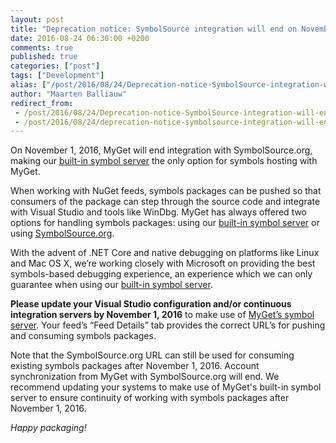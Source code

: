 ```yaml
---
layout: post
title: "Deprecation notice: SymbolSource integration will end on November 1, 2016"
date: 2016-08-24 06:30:00 +0200
comments: true
published: true
categories: ["post"]
tags: ["Development"]
alias: ["/post/2016/08/24/Deprecation-notice-SymbolSource-integration-will-end-on-November-1-2016.aspx", "/post/2016/08/24/deprecation-notice-symbolsource-integration-will-end-on-november-1-2016.aspx"]
author: "Maarten Balliauw"
redirect_from:
 - /post/2016/08/24/Deprecation-notice-SymbolSource-integration-will-end-on-November-1-2016.aspx.html
 - /post/2016/08/24/deprecation-notice-symbolsource-integration-will-end-on-november-1-2016.aspx.html
---
```


<p>On November 1, 2016, MyGet will end integration with SymbolSource.org, making our <a href="https://docs.myget.org/docs/reference/symbols">built-in symbol server</a> the only option for symbols hosting with MyGet.</p> <p>When working with NuGet feeds, symbols packages can be pushed so that consumers of the package can step through the source code and integrate with Visual Studio and tools like WinDbg. MyGet has always offered two options for handling symbols packages: using our <a href="https://docs.myget.org/docs/reference/symbols">built-in symbol server</a> or using <a href="http://www.symbolsource.org/">SymbolSource.org</a>.</p> <p>With the advent of .NET Core and native debugging on platforms like Linux and Mac OS X, we’re working closely with Microsoft on providing the best symbols-based debugging experience, an experience which we can only guarantee when using our <a href="https://docs.myget.org/docs/reference/symbols">built-in symbol server</a>.</p> <p><strong>Please update your Visual Studio configuration and/or continuous integration servers by November 1, 2016</strong> to make use of <a href="https://docs.myget.org/docs/reference/symbols">MyGet’s symbol server</a>. Your feed’s “Feed Details” tab provides the correct URL’s for pushing and consuming symbols packages.</p> <p>Note that the SymbolSource.org URL can still be used for consuming existing symbols packages after November 1, 2016. Account synchronization from MyGet with SymbolSource.org will end. We recommend updating your systems to make use of MyGet's built-in symbol server to ensure continuity of working with symbols packages after November 1, 2016.</p> <p><em>Happy packaging!</em></p>

